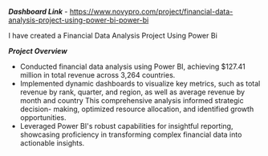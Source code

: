 ***Dashboard Link*** - https://www.novypro.com/project/financial-data-analysis-project-using-power-bi-power-bi

I have created a Financial Data Analysis Project Using Power Bi 

***Project Overview***
* Conducted financial data analysis using Power BI, achieving $127.41 million in total revenue across 3,264 countries.
* Implemented dynamic dashboards to visualize key metrics, such as total revenue by rank, quarter, and region, as well as average revenue by month and country This comprehensive analysis informed strategic decision- making, optimized resource allocation, and identified growth opportunities.
* Leveraged Power BI's robust capabilities for insightful reporting, showcasing proficiency in transforming complex financial data into actionable insights.
